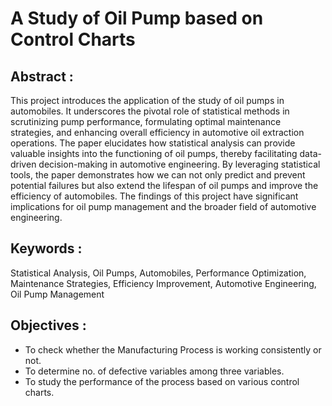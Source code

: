 # A Study of Oil Pump based on Control Charts

## Abstract :
This project introduces the application of the study of oil pumps in automobiles. It underscores
the pivotal role of statistical methods in scrutinizing pump performance, formulating optimal
maintenance strategies, and enhancing overall efficiency in automotive oil extraction
operations. The paper elucidates how statistical analysis can provide valuable insights into the
functioning of oil pumps, thereby facilitating data-driven decision-making in automotive
engineering. By leveraging statistical tools, the paper demonstrates how we can not only predict
and prevent potential failures but also extend the lifespan of oil pumps and improve the
efficiency of automobiles. The findings of this project have significant implications for oil
pump management and the broader field of automotive engineering.

## Keywords :
Statistical Analysis, Oil Pumps, Automobiles, Performance Optimization, Maintenance
Strategies, Efficiency Improvement, Automotive Engineering, Oil Pump Management

## Objectives :
- To check whether the Manufacturing Process is working consistently or
not.
- To determine no. of defective variables among three variables.
- To study the performance of the process based on various control charts.
